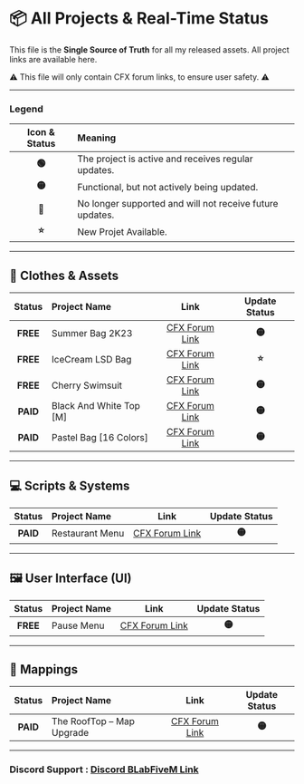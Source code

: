 # 📦 All Projects & Real-Time Status

This file is the **Single Source of Truth** for all my released assets. All project links are available here.

⚠️ This file will only contain CFX forum links, to ensure user safety. ⚠️

---

### Legend

| Icon & Status | Meaning |
| :---: | :--- |
| **🟢** | The project is active and receives regular updates. |
| **🟡** | Functional, but not actively being updated. |
| **🔴** | No longer supported and will not receive future updates. |
| **⭐** | New Projet Available. |

---

## 👕 Clothes & Assets

| Status | Project Name | Link | Update Status |
| :---: | :--- | :---: | :---: |
| **FREE** | Summer Bag 2K23 | [CFX Forum Link](https://forum.cfx.re/t/free-summer-bag-2k23-add-ons/5185806) | **🟡** |
| **FREE** | IceCream LSD Bag | [CFX Forum Link](https://forum.cfx.re/t/free-icecream-lsd-bag/5356614) | **⭐** |
| **FREE** | Cherry Swimsuit | [CFX Forum Link](https://forum.cfx.re/t/free-cherry-swimsuit-f/5202956) | **🟡** |
| **PAID** | Black And White Top [M] | [CFX Forum Link](https://forum.cfx.re/t/paid-black-and-white-top-m/5202665) | **🟡** |
| **PAID** | Pastel Bag [16 Colors] | [CFX Forum Link](https://forum.cfx.re/t/paid-pastel-bag-16-colors/5239500) | **🟡** |

---

## 💻 Scripts & Systems

| Status | Project Name | Link | Update Status |
| :---: | :--- | :---: | :---: |
| **PAID** | Restaurant Menu | [CFX Forum Link](https://forum.cfx.re/t/paid-restaurant-menu-esx/5235781) | **🟡** |

---

## 🖼️ User Interface (UI)

| Status | Project Name | Link | Update Status |
| :---: | :--- | :---: | :---: |
| **FREE** | Pause Menu | [CFX Forum Link](https://forum.cfx.re/t/free-pause-menu-standalone-esx-qbcore/5208711) | **🟡** |

---

## 🧱 Mappings

| Status | Project Name | Link | Update Status |
| :---: | :--- | :---: | :---: |
| **PAID** | The RoofTop – Map Upgrade | [CFX Forum Link](https://forum.cfx.re/t/paid-the-rooftop-map-upgrade/5348804) | **🟡** |

---

### Discord Support : [Discord BLabFiveM Link](https://discord.gg/VzdUQsmu46)

